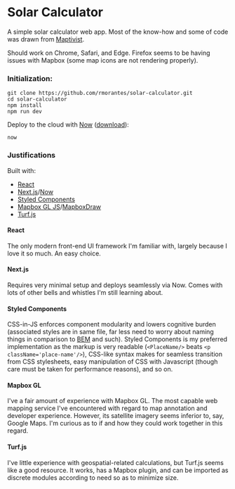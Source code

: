 # Solar Calculator

A simple solar calculator web app. Most of the know-how and some of code was drawn from [Maptivist](https://github.com/rmorantes/maptivist).

Should work on Chrome, Safari, and Edge. Firefox seems to be having issues with Mapbox (some map icons are not rendering properly).

### Initialization:

```
git clone https://github.com/rmorantes/solar-calculator.git
cd solar-calculator
npm install
npm run dev
```

Deploy to the cloud with [Now](https://zeit.co/now) ([download](https://zeit.co/download)):

```
now
```

### Justifications
Built with:
* [React](https://reactjs.org/)
* [Next.js](https://nextjs.org/)/[Now](https://zeit.co/now)
* [Styled Components](https://styled-components.com/)
* [Mapbox GL JS](https://www.mapbox.com/mapbox-gl-js/api/)/[MapboxDraw](https://github.com/mapbox/mapbox-gl-draw)
* [Turf.js](https://turfjs.org/)


#### React
The only modern front-end UI framework I'm familiar with, largely because I love it so much. An easy choice.

#### Next.js
Requires very minimal setup and deploys seamlessly via Now. Comes
with lots of other bells and whistles I'm still learning about.

#### Styled Components
CSS-in-JS enforces component modularity and lowers cognitive burden (associated styles are in same file, far less need to worry about naming things in comparison to [BEM](http://getbem.com/introduction/) and such). Styled Components is my preferred implementation as the markup is very readable (`<PlaceName/>` beats `<p className='place-name'/>`), CSS-like syntax makes for seamless transition from CSS stylesheets, easy manipulation of CSS with Javascript (though care must be taken for performance reasons), and so on.

#### Mapbox GL
I've a fair amount of experience with Mapbox GL. The most capable web mapping service I've encountered with regard to map annotation and developer experience. However, its satellite imagery seems inferior to, say, Google Maps. I'm curious as to if and how they could work together in this regard.

#### Turf.js
I've little experience with geospatial-related calculations, but Turf.js seems like a good resource. It works, has a Mapbox plugin, and can be imported as discrete modules according to need so as to minimize size.
